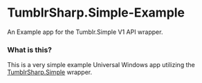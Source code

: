 # TumblrSharp.Simple-Example
An Example app for the Tumblr.Simple V1 API wrapper.

### What is this?

This is a very simple example Universal Windows app utilizing the [TumblrSharp.Simple](https://github.com/piedoom/TumblrSharp.Simple) wrapper.
